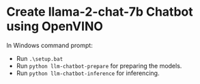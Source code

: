 # Create llama-2-chat-7b Chatbot using OpenVINO
In Windows command prompt:
- Run `.\setup.bat`
- Run `python llm-chatbot-prepare` for preparing the models.
- Run `python llm-chatbot-inference` for inferencing.